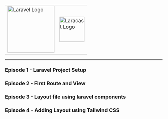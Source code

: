 <table align="center">
  <tr>
    <td>
      <a href="https://laravel.com" target="_blank">
        <img src="https://raw.githubusercontent.com/laravel/art/master/logo-lockup/5%20SVG/2%20CMYK/1%20Full%20Color/laravel-logolockup-cmyk-red.svg" alt="Laravel Logo" height="150">
      </a>
    </td>
    <td>
      <a href="https://laracasts.com/series/30-days-to-learn-laravel-11" target="_blank">
        <img src="https://laracasts.com/images/logo/logo-triangle.svg" alt="Laracast Logo" height="80">
      </a>
    </td>
  </tr>
</table>
<hr>

### Episode 1 - Laravel Project Setup
### Episode 2 - First Route and View
### Episode 3 - Layout file using laravel components
### Episode 4 - Adding Layout using Tailwind CSS

